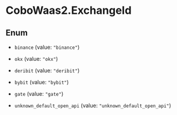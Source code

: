 # CoboWaas2.ExchangeId

## Enum


* `binance` (value: `"binance"`)

* `okx` (value: `"okx"`)

* `deribit` (value: `"deribit"`)

* `bybit` (value: `"bybit"`)

* `gate` (value: `"gate"`)

* `unknown_default_open_api` (value: `"unknown_default_open_api"`)


